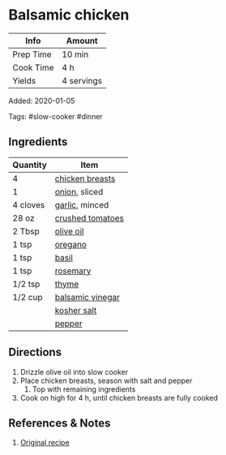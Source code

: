 # Balsamic chicken

| Info      | Amount     |
| --------- | ---------- |
| Prep Time | 10 min     |
| Cook Time | 4 h        |
| Yields    | 4 servings |

Added: 2020-01-05

Tags: #slow-cooker #dinner

## Ingredients

| Quantity | Item                                                      |
| -------- | --------------------------------------------------------- |
| 4        | [chicken breasts](../_ingredients/chicken%20breast.md)    |
| 1        | [onion](../_ingredients/onion.md), sliced                 |
| 4 cloves | [garlic](../_ingredients/garlic.md), minced               |
| 28 oz    | [crushed tomatoes](../_ingredients/crushed%20tomato.md)   |
| 2 Tbsp   | [olive oil](../_ingredients/olive%20oil.md)               |
| 1 tsp    | [oregano](../_ingredients/oregano.md)                     |
| 1 tsp    | [basil](../_ingredients/basil.md)                         |
| 1 tsp    | [rosemary](../_ingredients/rosemary.md)                   |
| 1/2 tsp  | [thyme](../_ingredients/thyme.md)                         |
| 1/2 cup  | [balsamic vinegar](../_ingredients/balsamic%20vinegar.md) |
|          | [kosher salt](../_ingredients/kosher%20salt.md)           |
|          | [pepper](../_ingredients/pepper.md)                       |

## Directions

1. Drizzle olive oil into slow cooker
2. Place chicken breasts, season with salt and pepper
   1. Top with remaining ingredients
3. Cook on high for 4 h, until chicken breasts are fully cooked

## References & Notes

1. [Original recipe](https://www.allrecipes.com/recipe/234664/slow-cooker-balsamic-chicken/)
